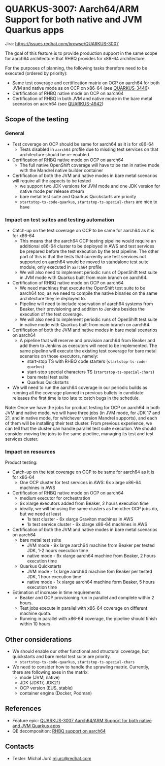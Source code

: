 # QUARKUS-3007: Aarch64/ARM Support for both native and JVM Quarkus apps

Jira: https://issues.redhat.com/browse/QUARKUS-3007

The goal of this feature is to provide production support in the same scope for aarch64 architecture that RHBQ provides
for x86-64 architecture.

For the purposes of planning, the following tasks therefore need to be executed (ordered by priority):
* Same test coverage and certification matrix on OCP on aarch64 for both JVM and native mode as on OCP on x86-64 (see
  [QUARKUS-3446](QUARKUS-3446.md))
* Certification of RHBQ native mode on OCP on aarch64
* Certification of RHBQ in both JVM and native mode in the bare metal scenarios on aarch64 
  (see [QUARKUS-4942](QUARKUS-4942.md))

## Scope of the testing

### General
* Test coverage on OCP should be same for aarch64 as it is for x86-64
  * Tests disabled in `aarch64` profile due to missing test services on that architecture should be re-enabled
* Certification of RHBQ native mode on OCP on aarch64
  * The full native OpenShift coverage will have to be ran in native mode with the Mandrel native builder container
* Certification of both the JVM and native modes in bare metal scenarios will require all the aspects to be tested
  * we support two JDK versions for JVM mode and one JDK version for native mode per release stream
  * bare metal test suite and Quarkus Quickstarts are priority
  * `startstop-ts-code-quarkus`, `startstop-ts-special-chars` are nice to have

### Impact on test suites and testing automation
* Catch-up on the test coverage on OCP to be same for aarch64 as it is for x86-64
  * This means that the aarch64 OCP testing pipeline would require an additional x86-64 cluster to be deployed in AWS
    and test services be prepared before the test execution by the test pipeline. The other part of this is that the
    tests that currently use test services not supported on aarch64 would be moved to standalone test suite module, only
    executed in `aarch64` profile
  * We will also need to implement periodic runs of OpenShift test suite in JVM mode with Quarkus built from main branch
    on aarch64. 
* Certification of RHBQ native mode on OCP on aarch64
  * We need machines that execute the OpenShift test suite to be aarch64 too, as we need to compile the native binaries
    on the same architecture they're deployed to.
  * Pipeline will need to include reservation of aarch64 systems from Beaker, their provisioning and addition to
    Jenkins besides the execution of the test coverage.
  * We will also need to implement periodic runs of OpenShift test suite in native mode with Quarkus built from main 
    branch on aarch64.
* Certification of both the JVM and native modes in bare metal scenarios on aarch64
  * A pipeline that will reserve and provision aarch64 from Beaker and add them to Jenkins as executors will need to be
    implemented. The same pipeline will execute the existing test coverage for bare metal scenarios on those executors,
    namely:
    * start-stop TS with RHBQ code starters (`startstop-ts-code-quarkus`)
    * start-stop special characters TS (`startstop-ts-special-chars`)
    * bare metal test suite
    * Quarkus Quickstarts
* We will need to run the aarch64 coverage in our periodic builds as running all the coverage planned in previous 
  bullets in candidate releases the first time is too late to catch bugs in the schedule.

Note: Once we have the jobs for product testing for OCP on aarch64 in both JVM and native mode, we will have three jobs
(in JVM mode, for JDK 17 and 21, and in native mode, for whichever version Mandrel supports), and each of them will be 
installing their test cluster. From previous experience, we can tell that the cluster can handle parallel test suite 
execution. We should consider moving the jobs to the same pipeline, managing its test and test services cluster.

### Impact on resources
Product testing:
* Catch-up on the test coverage on OCP to be same for aarch64 as it is for x86-64
  * One OCP cluster for test services in AWS: 6x xlarge x86-64 machines in AWS
* Certification of RHBQ native mode on OCP on aarch64
  * medium executor for orchestration
  * 9x xlarge executors added from Beaker, 2 hours execution time
  * ideally, we will be using the same clusters as the other OCP jobs do, but we need at least
    * 1x test cluster - 6x xlarge Graviton machines in AWS
    * 1x test service cluster - 6x xlarge x86-64 machines in AWS
* Certification of both the JVM and native modes in bare metal scenarios on aarch64
  * bare metal test suite
    * JVM mode - 9x large aarch64 machine from Beaker per tested JDK, 1-2 hours execution time
    * native mode - 9x xlarge aarch64 machine from Beaker, 2 hours execution time
  * Quarkus Quickstarts
    * JVM mode - 1x large aarch64 machine fom Beaker per tested JDK, 1 hour execution time
    * native mode - 1x xlarge aarch64 machine form Beaker, 5 hours execution time
* Estimation of increase in time requirements
  * Beaker and OCP provisioning run in parallel and complete within 2 hours.
  * Test jobs execute in parallel with x86-64 coverage on different machine quota.
  * Running in parallel with x86-64 coverage, the pipeline should finish within 10 hours.

## Other considerations
* We should enable our other functional and structural coverage, but quickstarts and bare metal test suite are priority. 
  * `startstop-ts-code-quarkus`, `startstop-ts-special-chars`
* We need to consider how to handle the sprawling matrix. Currently, there are following axes in the matrix:
  * mode (JVM, native)
  * JDK (JDK17, JDK21)
  * OCP version (EUS, stable)
  * container engine (Docker, Podman)

## References
* Feature epic: [QUARKUS-3007 Aarch64/ARM Support for both native and JVM Quarkus apps](https://issues.redhat.com/browse/QUARKUS-3007) 
* QE decomposition: [RHBQ support on aarch64](https://issues.redhat.com/browse/QQE-428)

## Contacts
* Tester: Michal Jurč <mjurc@redhat.com>